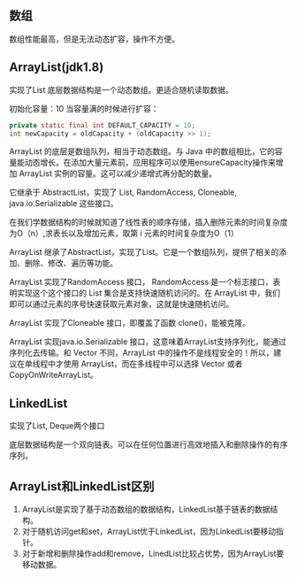## 数组
数组性能最高，但是无法动态扩容，操作不方便。

## ArrayList(jdk1.8)
实现了List<E>
底层数据结构是一个动态数组。更适合随机读取数据。

初始化容量：10
当容量满的时候进行扩容：
```java
private static final int DEFAULT_CAPACITY = 10;
int newCapacity = oldCapacity + (oldCapacity >> 1);
```
ArrayList 的底层是数组队列，相当于动态数组。与 Java 中的数组相比，它的容量能动态增长。在添加大量元素前，应用程序可以使用ensureCapacity操作来增加 ArrayList 实例的容量。这可以减少递增式再分配的数量。

它继承于 AbstractList，实现了 List, RandomAccess, Cloneable, java.io.Serializable 这些接口。

在我们学数据结构的时候就知道了线性表的顺序存储，插入删除元素的时间复杂度为O（n）,求表长以及增加元素，取第 i 元素的时间复杂度为O（1）

ArrayList 继承了AbstractList，实现了List。它是一个数组队列，提供了相关的添加、删除、修改、遍历等功能。

ArrayList 实现了RandomAccess 接口， RandomAccess 是一个标志接口，表明实现这个这个接口的 List 集合是支持快速随机访问的。在 ArrayList 中，我们即可以通过元素的序号快速获取元素对象，这就是快速随机访问。

ArrayList 实现了Cloneable 接口，即覆盖了函数 clone()，能被克隆。

ArrayList 实现java.io.Serializable 接口，这意味着ArrayList支持序列化，能通过序列化去传输。和 Vector 不同，ArrayList 中的操作不是线程安全的！所以，建议在单线程中才使用 ArrayList，而在多线程中可以选择 Vector 或者 CopyOnWriteArrayList。

## LinkedList
实现了List<E>, Deque<E>两个接口

底层数据结构是一个双向链表。可以在任何位置进行高效地插入和删除操作的有序序列。

## ArrayList和LinkedList区别
1. ArrayList是实现了基于动态数组的数据结构，LinkedList基于链表的数据结构。
2. 对于随机访问get和set，ArrayList优于LinkedList，因为LinkedList要移动指针。
3. 对于新增和删除操作add和remove，LinedList比较占优势，因为ArrayList要移动数据。



